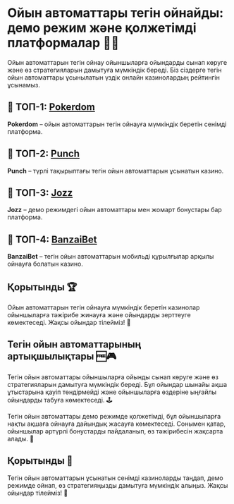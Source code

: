 # Ойын автоматтары тегін ойнайды: демо режим және қолжетімді платформалар 🎰🆓

Ойын автоматтарын тегін ойнау ойыншыларға ойындарды сынап көруге және өз стратегияларын дамытуға мүмкіндік береді. Біз сіздерге тегін ойын автоматтары ұсынылатын үздік онлайн казинолардың рейтингін ұсынамыз.

## 🏅 ТОП-1: [Pokerdom](https://brandplay.link/4k77v2yx)

**Pokerdom** – ойын автоматтарын тегін ойнауға мүмкіндік беретін сенімді платформа.

## 💸 ТОП-2: [Punch](https://betpunch1.com/d638d6d39)

**Punch** – түрлі тақырыптағы тегін ойын автоматтарын ұсынатын казино.

## 🎯 ТОП-3: [Jozz](https://tk435zi5i9.com/alt/jozz/registration?e8250665e216213938eeaefaf3e61c0a)

**Jozz** – демо режимдегі ойын автоматтары мен жомарт бонустары бар платформа.

## 📱 ТОП-4: [BanzaiBet](https://bnzstr009.com/e9rVJ)

**BanzaiBet** – тегін ойын автоматтарын мобильді құрылғылар арқылы ойнауға болатын казино.

## Қорытынды 🏆

Ойын автоматтарын тегін ойнауға мүмкіндік беретін казинолар ойыншыларға тәжірибе жинауға және ойындарды зерттеуге көмектеседі. Жақсы ойындар тілейміз! 🎉

## Тегін ойын автоматтарының артықшылықтары 🆓🎮

Тегін ойын автоматтары ойыншыларға ойынды сынап көруге және өз стратегияларын дамытуға мүмкіндік береді. Бұл ойындар шынайы ақша ұтыстарына қауіп төндірмейді және ойыншыларға өздеріне ыңғайлы ойындарды табуға көмектеседі. 🕹️

Тегін ойын автоматтары демо режимде қолжетімді, бұл ойыншыларға нақты ақшаға ойнауға дайындық жасауға көмектеседі. Сонымен қатар, ойыншылар әртүрлі бонустарды пайдаланып, өз тәжірибесін жақсарта алады. 🎁

## Қорытынды 🌟

Тегін ойын автоматтарын ұсынатын сенімді казиноларды таңдап, демо режимде ойнап, өз стратегияңызды дамытуға мүмкіндік алыңыз. Жақсы ойындар тілейміз! 🎉
